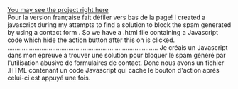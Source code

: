 <html><a href= "https://nospam.firebaseapp.com/"> You may see the project right here</a> <br></html>
Pour la version française fait défiler vers bas de la page!  
I created a javascript during my attempts to find a solution to block the spam generated by using a contact form . So we have a .html file containing a Javascript code which hide  the action button after this on is clicked.  
....................................................................................  
Je créais un Javascript dans mon épreuve à trouver une solution pour bloquer le spam généré par l'utilisation abusive de formulaires de contact. Donc nous avons un fichier .HTML contenant un code Javascript qui cache le bouton d'action après celui-ci est appuyé une fois.
